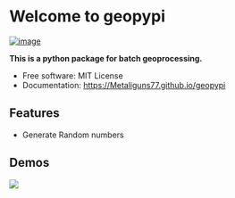 # Welcome to geopypi


[![image](https://img.shields.io/pypi/v/geopypi.svg)](https://pypi.python.org/pypi/geopypi)


**This is a python package for batch geoprocessing.**


-   Free software: MIT License
-   Documentation: <https://Metaliguns77.github.io/geopypi>
    

## Features

-   Generate Random numbers

## Demos
![](https://t4.ftcdn.net/jpg/05/72/82/85/240_F_572828530_ofzCYowQVnlOwkcoBJnZqT36klbJzWdn.jpg)
